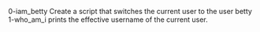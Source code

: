 
0-iam_betty Create a script that switches the current user to the user betty
1-who_am_i prints the effective username of the current user.
